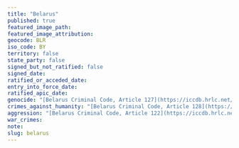 ```yaml
---
title: "Belarus"
published: true
featured_image_path:
featured_image_attribution:
geocode: BLR
iso_code: BY
territory: false
state_party: false
signed_but_not_ratified: false
signed_date:
ratified_or_acceded_date:
entry_into_force_date:
ratified_apic_date:
genocide: "[Belarus Criminal Code, Article 127](https://iccdb.hrlc.net/data/doc/572/)"
crimes_against_humanity: "[Belarus Criminal Code, Article 128](https://iccdb.hrlc.net/data/doc/572/)"
aggression: "[Belarus Criminal Code, Article 122](https://iccdb.hrlc.net/data/doc/572/)"
war_crimes:
note:
slug: belarus
---
```

